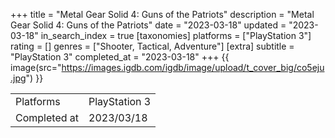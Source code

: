 +++
title = "Metal Gear Solid 4: Guns of the Patriots"
description = "Metal Gear Solid 4: Guns of the Patriots"
date = "2023-03-18"
updated = "2023-03-18"
in_search_index = true
[taxonomies]
platforms = ["PlayStation 3"]
rating = []
genres = ["Shooter, Tactical, Adventure"]
[extra]
subtitle = "PlayStation 3"
completed_at = "2023-03-18"
+++
{{ image(src="https://images.igdb.com/igdb/image/upload/t_cover_big/co5eju.jpg") }}

|              |            |
| ------------ | ---------- |
| Platforms    | PlayStation 3 |
| Completed at | 2023/03/18 |

